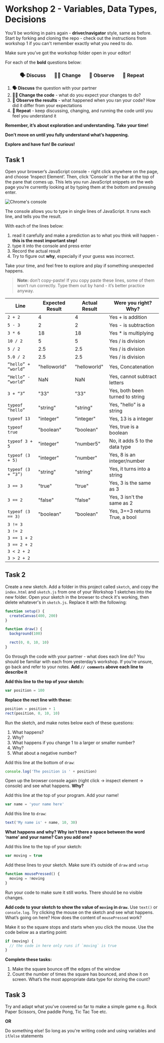 # Workshop 2 - Variables, Data Types, Decisions

You’ll be working in pairs again - **driver/navigator** style, same as before.
Start by forking and cloning the repo - check out the instructions from workshop
1 if you can't remember exactly what you need to do.

Make sure you’ve got the workshop folder open in your editor!

For each of the **bold** questions below:

<h3 align="center">
  🗣 Discuss &nbsp;&nbsp;&nbsp;&nbsp;&nbsp;
  👩‍💻 Change &nbsp;&nbsp;&nbsp;&nbsp;&nbsp;
  👀 Observe &nbsp;&nbsp;&nbsp;&nbsp;&nbsp;
  🔄 Repeat
</h3>

1. **🗣 Discuss** the question with your partner
2. **👩‍💻 Change the code** - what do you expect your changes to do?
3. **👀 Observe the results** - what happened when you ran your code? How did it
   differ from your expectations
4. **🔄 Repeat** - keep discussing, changing, and running the code until you
   feel you understand it

**Remember, it’s about exploration and understanding. Take your time!**

**Don’t move on until you fully understand what’s happening.**

**Explore and have fun! Be curious!**

## Task 1

Open your browser’s JavaScript console - right click anywhere on the page, and
choose ‘Inspect Element’. Then, click ‘Console’ in the bar at the top of the
pane that comes up. This lets you run JavaScript snippets on the web page you’re
currently looking at by typing them at the bottom and pressing enter.

![Chrome's console](./img/console.png)

The console allows you to type in single lines of JavaScript. It runs each line,
and tells you the result.

With each of the lines below:

1. read it carefully and make a prediction as to what you think will happen -
   **this is the most important step!**
2. type it into the console and press enter
3. Record the actual result
4. Try to figure out **why**, especially if your guess was incorrect.

Take your time, and feel free to explore and play if something unexpected
happens.

> **Note:** don’t copy-paste! If you copy paste these lines, some of them won’t
> run correctly. Type them out by hand - it’s better practice anyway.

| Line                | Expected Result | Actual Result | Were you right? Why?            |
| ------------------- | --------------- | ------------- | ------------------------------- |
| `2 + 2`             |        4        |        4      | Yes + is addition               |
| `5 - 3`             |        2        |        2      | Yes - is subtraction            |
| `3 * 6`             |        18       |        18     | Yes * is multiplying            |
| `10 / 2`            |        5        |        5      | Yes / is division               |
| `5 / 2`             |        2.5      |        2.5    | Yes / is division               |
| `5.0 / 2`           |        2.5      |        2.5    | Yes / is division               |
| `“hello” + “world”` |   "helloworld"  |  "helloworld" | Yes, Concatenation              |
| `“Hello” - “world”` |        NaN      |     NaN       | Yes, cannot subtract letters    |
| `3 + “3”`           |        "33"     |     "33"      | Yes, both been turned to string |
| `typeof “hello”`    |   "string"      |   "string"    | Yes, "hello" is a string        |
| `typeof 13`         |   "integer"     |    "integer"  | Yes, 13 is a integer            |
| `typeof true`       |   "boolean"     |   "boolean"   | Yes, true is a boolean          |
| `typeof 3 + 5`      |   "integer"     |   "number5"   | No, it adds 5 to the data type  |
| `typeof (3 + 5)`    |   "integer"     |   "number"    | Yes, 8 is an integer/number     |
| `typeof (3 + “3”)`  |   "string"      |   "string"    | Yes, it turns into a string     |
| `3 == 3`            |    "true"       |   "true"      | Yes, 3 is the same as 3         |
| `3 == 2`            |    "false"      |   "false"     | Yes, 3 isn't the same as 2      |
| `typeof (3 == 3)`   |    "boolean"    |   "boolean"   | Yes, 3==3 returns True, a bool  |
| `3 != 3`            ||||
| `3 != 2`            ||||
| `3 == 1 + 2`        ||||
| `3 == 2 + 2`        ||||
| `3 < 2 + 2`         ||||
| `3 > 2 + 2`         ||||

## Task 2

Create a new sketch. Add a folder in this project called `sketch`, and copy the
`index.html` and `sketch.js` from one of your Workshop 1 sketches into the new
folder. Open your sketch in the browser to check it's working, then delete
whatever's in `sketch.js`. Replace it with the following:

```js
function setup() {
  createCanvas(400, 200)
}

function draw() {
  background(100)

  rect(0, 0, 10, 10)
}
```

Go through the code with your partner - what does each line do? You should be
familiar with each from yesterday’s workshop. If you're unsure, go back and
refer to your notes. **Add `// comments` above each line to describe it**

**Add this line to the top of your sketch:**

```js
var position = 100
```

**Replace the rect line with these:**

```js
position = position + 1
rect(position, 0, 10, 10)
```

Run the sketch, and make notes below each of these questions:

1. What happens?
2. Why?
3. What happens if you change 1 to a larger or smaller number?
4. Why?
5. What about a negative number?

Add this line at the bottom of `draw`:

```js
console.log('The position is ' + position)
```

Open up the browser console again (right click -> inspect element -> console)
and see what happens. **Why?**

Add this line at the top of your program. Add your name!

```js
var name = 'your name here'
```

Add this line to `draw`:

```js
text('My name is' + name, 10, 30)
```

**What happens and why? Why isn’t there a space between the word ‘name’ and your
name? Can you add one?**

Add this line to the top of your sketch:

```js
var moving = true
```

Add these lines to your sketch. Make sure it’s outside of `draw` and `setup`

```js
function mousePressed() {
  moving = !moving
}
```

Run your code to make sure it still works. There should be no visible changes.

**Add code to your sketch to show the value of `moving` in `draw`.** Use
`text()` or `console.log`. Try clicking the mouse on the sketch and see what
happens. What’s going on here? How does the content of `mousePressed` work?

Make it so the square stops and starts when you click the mouse. Use the code
below as a starting point:

```js
if (moving) {
  // the code in here only runs if `moving` is true
}
```

**Complete these tasks:**

1. Make the square bounce off the edges of the window
2. Count the number of times the square has bounced, and show it on screen.
   What’s the most appropriate data type for storing the count?

## Task 3

Try and adapt what you've covered so far to make a simple game e.g. Rock Paper
Scissors, One paddle Pong, Tic Tac Toe etc.

**OR**

Do something else! So long as you're writing code and using variables and
`if`/`else` statements

